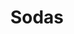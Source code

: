 ---
image: /images/soda.jpg
title: Sodas
description: |-
    A soft drink or soda is a drink that typically contains carbonated water, a sweetener, and a natural or artificial flavoring.
order: 11
---